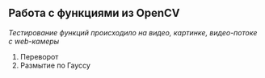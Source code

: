 ## Работа с функциями из OpenCV ##
*Тестирование функций происходило на видео, картинке, видео-потоке с web-камеры*
1. Переворот
2. Размытие по Гауссу